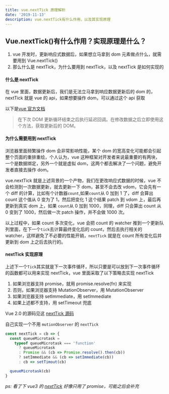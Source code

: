 ```yaml
---
title: vue.nextTick 原理解析
date: '2019-11-13'
description: vue.nextTick有什么作用，以及其实现原理
---
```


## Vue.nextTick()有什么作用？实现原理是什么？

1. vue 开发时，更新响应式数据后，如果想立马拿到 dom 元素做点什么，就需要用到 Vue.nextTick()
2. 那么什么是 nextTick，为什么要用到 nextTick，以及 nextTick 是如何实现的

#### 什么是 nextTick

在 vue 里面，数据更新后，我们是无法立马拿到响应数据更新后的 dom 的，nextTick 就是 vue 的 api，如果想要操作 dom，可以通过这个 api 获取

以下是[vue 官方文档](https://cn.vuejs.org/v2/api/#Vue-nextTick)

> 在下次 DOM 更新循环结束之后执行延迟回调。在修改数据之后立即使用这个方法，获取更新后的 DOM。

#### 为什么需要用到 nextTick

浏览器里面频繁操作 dom 会非常影响性能，某个 dom 的宽高变化可能都会引起整个页面的重排重绘，个人认为，vue 这种框架对开发者来说最重要的有两块，一个是数据绑定，另外一个就是虚拟 dom，这两个都去解决了一个问题，避免开发者直接去操作 dom。

vue.nextTick 就是上述背景的一个产物，我们在更改响应式数据的时候，vue 不会检测到一次数据更新，就去更新一下 dom，甚至不会去改 vdom，它会先有一个 diff 的计算，比如有个计数器`count`,如果`count`从 0 加到 1 了，diff 会算出 count 这个值从 0 变为了 1，然后把变化 1 这个结果 patch 到 vdom 上，最后再更新到真实 dom 上，如果
`count`从 0 加到 1000，同理，diff 只会算出 count 从 0 变到了 1000，然后做一次 patch 操作，并不会做 1000 次。

以上过程中，如果 count 多次变化，vue 会把 count 的 watcher 推到一个更新队列里面，在下一个`tick`去计算最终变化后的 count，然后去执行相关的 watcher，这样避免了不必要的性能开销，`nextTick` 就是在 count 所有变化后并更新到 dom 上之后去执行的。

#### nextTick 实现原理

上述下一个`Tick`其实就是下一次事件循环，所以只要是可以放到下一次事件循环的函数都可以用来实现 nextTick，vue 里面采取了以下策略去实现 nextTick

1. 如果浏览器支持 promise，就用 promise.resolve(fn) 来实现
2. 否则，如果浏览器支持 MutationObserver，用 MutationObserver
3. 如果浏览器支持 setImmediate，用 setImmediate
4. 如果上述都不支持，用 setTimeout 兜底

Vue 2.0 的源码见这 [nextTick 源码 ](https://github.com/vuejs/vue/blob/dev/src/core/util/next-tick.js)

自己实现一个不用 `mutionObserver` 的 `nextTick`

```js
const nextTick = cb => {
  const queueMicrotask =
    typeof queueMicrotask === 'function'
      ? queueMicrotask
      : Promise && (cb => Promise.resolve().then(cb))
      ? setImmediate && (cb => setImmediate(cb))
      : cb => setTimout(cb)

  queueMicrotask(cb)
}
```

_ps: 看了下 vue3 的 [nextTick](https://github.com/vuejs/vue-next/blob/555e3be69d39f4b35a312916253d9f38cbcab495/packages/runtime-core/src/scheduler.ts#L10) 好像只用了 promise，可能之后会补充_
